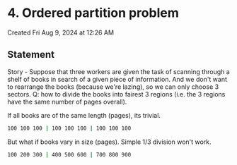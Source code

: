 # 4. Ordered partition problem
Created Fri Aug 9, 2024 at 12:26 AM

## Statement
Story - Suppose that three workers are given the task of scanning through a shelf of books in search of a given piece of information. And we don't want to rearrange the books (because we're lazing), so we can only choose 3 sectors. Q: how to divide the books into fairest 3 regions (i.e. the 3 regions have the same number of pages overall).

If all books are of the same length (pages), its trivial.
```sh
100 100 100 | 100 100 100 | 100 100 100
```

But what if books vary in size (pages). Simple 1/3 division won't work.
```sh
100 200 300 | 400 500 600 | 700 800 900
```

